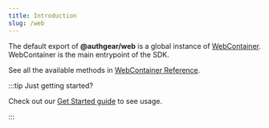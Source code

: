 ```yaml
---
title: Introduction
slug: /web
---
```


The default export of **@authgear/web** is a global instance of [WebContainer](./classes/WebContainer). WebContainer is the main entrypoint of the SDK.

See all the available methods in [WebContainer Reference](./classes/WebContainer).

:::tip Just getting started?

Check out our [Get Started guide](https://docs.authgear.com/get-started/website) to see usage.

:::
